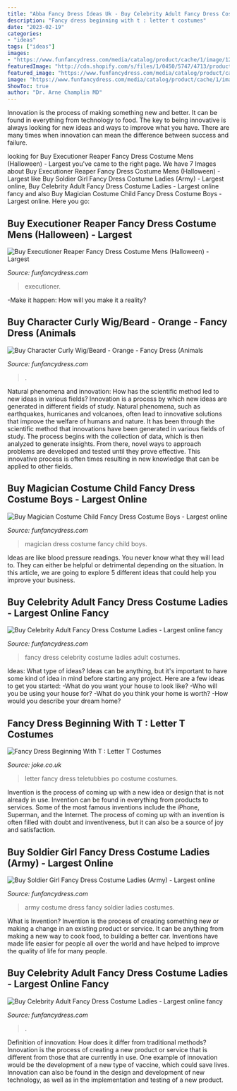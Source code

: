 ```yaml
---
title: "Abba Fancy Dress Ideas Uk - Buy Celebrity Adult Fancy Dress Costume Ladies"
description: "Fancy dress beginning with t : letter t costumes"
date: "2023-02-19"
categories:
- "ideas"
tags: ["ideas"]
images:
- "https://www.funfancydress.com/media/catalog/product/cache/1/image/1200x/040ec09b1e35df139433887a97daa66f/S/A/SANC_3518_d.jpg"
featuredImage: "http://cdn.shopify.com/s/files/1/0450/5747/4713/products/adult-teletubbies-po-costume-765079.png?v=1614939302"
featured_image: "https://www.funfancydress.com/media/catalog/product/cache/1/image/1200x/040ec09b1e35df139433887a97daa66f/S/A/SANC_6494_b.jpg"
image: "https://www.funfancydress.com/media/catalog/product/cache/1/image/1200x/040ec09b1e35df139433887a97daa66f/S/A/SANC_6494_b.jpg"
ShowToc: true
author: "Dr. Arne Champlin MD"
---
```



Innovation is the process of making something new and better. It can be found in everything from technology to food. The key to being innovative is always looking for new ideas and ways to improve what you have. There are many times when innovation can mean the difference between success and failure.

	

		
looking for Buy Executioner Reaper Fancy Dress Costume Mens (Halloween) - Largest you've came to the right page. We have 7 Images about Buy Executioner Reaper Fancy Dress Costume Mens (Halloween) - Largest like Buy Soldier Girl Fancy Dress Costume Ladies (Army) - Largest online, Buy Celebrity Adult Fancy Dress Costume Ladies - Largest online fancy and also Buy Magician Costume Child Fancy Dress Costume Boys - Largest online. Here you go:
		
    
## Buy Executioner Reaper Fancy Dress Costume Mens (Halloween) - Largest

<img loading=lazy src="https://www.funfancydress.com/media/catalog/product/cache/1/image/1200x/040ec09b1e35df139433887a97daa66f/S/A/SANC_7379_b.jpg" onerror="this.onerror=null;this.src='https://tse4.mm.bing.net/th?id=OIP.ibQOw5CISK0BDEm4mPA-7QHaMS&amp;pid=15.1';" alt="Buy Executioner Reaper Fancy Dress Costume Mens (Halloween) - Largest">

_Source: funfancydress.com_

>executioner. 

	

-Make it happen: How will you make it a reality?

    
## Buy Character Curly Wig/Beard - Orange - Fancy Dress (Animals

<img loading=lazy src="https://www.funfancydress.com/media/catalog/product/cache/1/image/1200x/040ec09b1e35df139433887a97daa66f/S/A/SANC_6494_b.jpg" onerror="this.onerror=null;this.src='https://tse3.mm.bing.net/th?id=OIP.QN6X5j0rgEKO6Od2bkA3fwHaHV&amp;pid=15.1';" alt="Buy Character Curly Wig/Beard - Orange - Fancy Dress (Animals">

_Source: funfancydress.com_

>. 

	

Natural phenomena and innovation: How has the scientific method led to new ideas in various fields?
Innovation is a process by which new ideas are generated in different fields of study. Natural phenomena, such as earthquakes, hurricanes and volcanoes, often lead to innovative solutions that improve the welfare of humans and nature. It has been through the scientific method that innovations have been generated in various fields of study. The process begins with the collection of data, which is then analyzed to generate insights. From there, novel ways to approach problems are developed and tested until they prove effective. This innovative process is often times resulting in new knowledge that can be applied to other fields.

    
## Buy Magician Costume Child Fancy Dress Costume Boys - Largest Online

<img loading=lazy src="https://www.funfancydress.com/media/catalog/product/cache/1/image/1200x/040ec09b1e35df139433887a97daa66f/S/A/SANC_3826.jpg" onerror="this.onerror=null;this.src='https://tse4.mm.bing.net/th?id=OIP.ZTU1CUEp__feqZwPXfjXhAHaKl&amp;pid=15.1';" alt="Buy Magician Costume Child Fancy Dress Costume Boys - Largest online">

_Source: funfancydress.com_

>magician dress costume fancy child boys. 

	

Ideas are like blood pressure readings. You never know what they will lead to. They can either be helpful or detrimental depending on the situation. In this article, we are going to explore 5 different ideas that could help you improve your business.

    
## Buy Celebrity Adult Fancy Dress Costume Ladies - Largest Online Fancy

<img loading=lazy src="https://www.funfancydress.com/media/catalog/product/cache/1/image/1200x/040ec09b1e35df139433887a97daa66f/S/A/SANC_3518_d.jpg" onerror="this.onerror=null;this.src='https://tse3.mm.bing.net/th?id=OIP.QDScPlPwAb1h4PCo0u3iEgHaNr&amp;pid=15.1';" alt="Buy Celebrity Adult Fancy Dress Costume Ladies - Largest online fancy">

_Source: funfancydress.com_

>fancy dress celebrity costume ladies adult costumes. 

	

Ideas: What type of ideas?
Ideas can be anything, but it's important to have some kind of idea in mind before starting any project. Here are a few ideas to get you started: 
-What do you want your house to look like? 
-Who will you be using your house for? 
-What do you think your home is worth? 
-How would you describe your dream home?

    
## Fancy Dress Beginning With T : Letter T Costumes

<img loading=lazy src="http://cdn.shopify.com/s/files/1/0450/5747/4713/products/adult-teletubbies-po-costume-765079.png?v=1614939302" onerror="this.onerror=null;this.src='https://tse4.mm.bing.net/th?id=OIP.cUbP_J79LFZW_N3vP98h0AHaLv&amp;pid=15.1';" alt="Fancy Dress Beginning With T : Letter T Costumes">

_Source: joke.co.uk_

>letter fancy dress teletubbies po costume costumes. 

	

Invention is the process of coming up with a new idea or design that is not already in use. Invention can be found in everything from products to services. Some of the most famous inventions include the iPhone, Superman, and the Internet. The process of coming up with an invention is often filled with doubt and inventiveness, but it can also be a source of joy and satisfaction.

    
## Buy Soldier Girl Fancy Dress Costume Ladies (Army) - Largest Online

<img loading=lazy src="https://www.funfancydress.com/media/catalog/product/cache/1/image/1200x/040ec09b1e35df139433887a97daa66f/S/A/SANC_7047.jpg" onerror="this.onerror=null;this.src='https://tse1.mm.bing.net/th?id=OIP.FM3QxC0UiFStwamXh_HAQgHaLx&amp;pid=15.1';" alt="Buy Soldier Girl Fancy Dress Costume Ladies (Army) - Largest online">

_Source: funfancydress.com_

>army costume dress fancy soldier ladies costumes. 

	

What is Invention?
Invention is the process of creating something new or making a change in an existing product or service. It can be anything from making a new way to cook food, to building a better car. Inventions have made life easier for people all over the world and have helped to improve the quality of life for many people.

    
## Buy Celebrity Adult Fancy Dress Costume Ladies - Largest Online Fancy

<img loading=lazy src="https://www.funfancydress.com/media/catalog/product/cache/1/image/1200x/040ec09b1e35df139433887a97daa66f/S/A/SANC_3518_c.jpg" onerror="this.onerror=null;this.src='https://tse2.mm.bing.net/th?id=OIP.fVxcxs988eJHnCGSOg4PvwHaNY&amp;pid=15.1';" alt="Buy Celebrity Adult Fancy Dress Costume Ladies - Largest online fancy">

_Source: funfancydress.com_

>. 

	

Definition of innovation: How does it differ from traditional methods?
Innovation is the process of creating a new product or service that is different from those that are currently in use. One example of innovation would be the development of a new type of vaccine, which could save lives. Innovation can also be found in the design and development of new technology, as well as in the implementation and testing of a new product.

